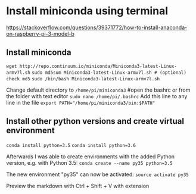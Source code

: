# Install miniconda using terminal

https://stackoverflow.com/questions/39371772/how-to-install-anaconda-on-raspberry-pi-3-model-b

## Install miniconda

`wget http://repo.continuum.io/miniconda/Miniconda3-latest-Linux-armv7l.sh`
`sudo md5sum Miniconda3-latest-Linux-armv7l.sh # (optional) check md5`
`sudo /bin/bash Miniconda3-latest-Linux-armv7l.sh`

Change default directory to 
`/home/pi/miniconda3`
#open the bashrc or from the folder with text editor
`sudo nano /home/pi/.bashrc`
Add this line to any line in the file
`export PATH="/home/pi/miniconda3/bin:$PATH"`

## Install other python versions and create virtual environment

`conda install python=3.5`
`conda install python=3.6`

Afterwards I was able to create environments with the added Python version, e.g. with Python 3.5:
`conda create --name py35 python=3.5`

The new environment "py35" can now be activated:
`source activate py35`

Preview the markdown with Ctrl + Shift + V with extension